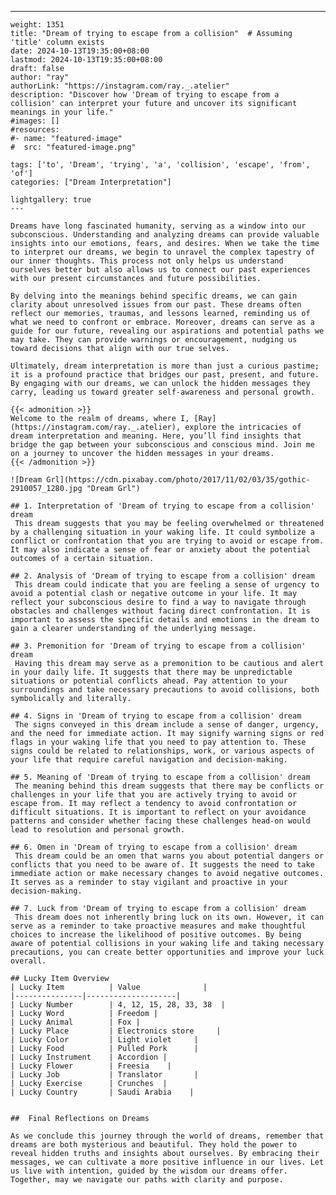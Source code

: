 ---
    weight: 1351
    title: "Dream of trying to escape from a collision"  # Assuming 'title' column exists
    date: 2024-10-13T19:35:00+08:00
    lastmod: 2024-10-13T19:35:00+08:00
    draft: false
    author: "ray"
    authorLink: "https://instagram.com/ray._.atelier"
    description: "Discover how 'Dream of trying to escape from a collision' can interpret your future and uncover its significant meanings in your life."
    #images: []
    #resources:
    #- name: "featured-image"
    #  src: "featured-image.png"
    
    tags: ['to', 'Dream', 'trying', 'a', 'collision', 'escape', 'from', 'of']
    categories: ["Dream Interpretation"]
    
    lightgallery: true
    ---
    
    Dreams have long fascinated humanity, serving as a window into our subconscious. Understanding and analyzing dreams can provide valuable insights into our emotions, fears, and desires. When we take the time to interpret our dreams, we begin to unravel the complex tapestry of our inner thoughts. This process not only helps us understand ourselves better but also allows us to connect our past experiences with our present circumstances and future possibilities.
    
    By delving into the meanings behind specific dreams, we can gain clarity about unresolved issues from our past. These dreams often reflect our memories, traumas, and lessons learned, reminding us of what we need to confront or embrace. Moreover, dreams can serve as a guide for our future, revealing our aspirations and potential paths we may take. They can provide warnings or encouragement, nudging us toward decisions that align with our true selves.
    
    Ultimately, dream interpretation is more than just a curious pastime; it is a profound practice that bridges our past, present, and future. By engaging with our dreams, we can unlock the hidden messages they carry, leading us toward greater self-awareness and personal growth.
    
    {{< admonition >}}
    Welcome to the realm of dreams, where I, [Ray](https://instagram.com/ray._.atelier), explore the intricacies of dream interpretation and meaning. Here, you’ll find insights that bridge the gap between your subconscious and conscious mind. Join me on a journey to uncover the hidden messages in your dreams.
    {{< /admonition >}}
    
    ![Dream Grl](https://cdn.pixabay.com/photo/2017/11/02/03/35/gothic-2910057_1280.jpg "Dream Grl")
    
    ## 1. Interpretation of 'Dream of trying to escape from a collision' dream
     This dream suggests that you may be feeling overwhelmed or threatened by a challenging situation in your waking life. It could symbolize a conflict or confrontation that you are trying to avoid or escape from. It may also indicate a sense of fear or anxiety about the potential outcomes of a certain situation.
    
    ## 2. Analysis of 'Dream of trying to escape from a collision' dream
     This dream could indicate that you are feeling a sense of urgency to avoid a potential clash or negative outcome in your life. It may reflect your subconscious desire to find a way to navigate through obstacles and challenges without facing direct confrontation. It is important to assess the specific details and emotions in the dream to gain a clearer understanding of the underlying message.
    
    ## 3. Premonition for 'Dream of trying to escape from a collision' dream
     Having this dream may serve as a premonition to be cautious and alert in your daily life. It suggests that there may be unpredictable situations or potential conflicts ahead. Pay attention to your surroundings and take necessary precautions to avoid collisions, both symbolically and literally.
    
    ## 4. Signs in 'Dream of trying to escape from a collision' dream
     The signs conveyed in this dream include a sense of danger, urgency, and the need for immediate action. It may signify warning signs or red flags in your waking life that you need to pay attention to. These signs could be related to relationships, work, or various aspects of your life that require careful navigation and decision-making.
    
    ## 5. Meaning of 'Dream of trying to escape from a collision' dream
     The meaning behind this dream suggests that there may be conflicts or challenges in your life that you are actively trying to avoid or escape from. It may reflect a tendency to avoid confrontation or difficult situations. It is important to reflect on your avoidance patterns and consider whether facing these challenges head-on would lead to resolution and personal growth.
    
    ## 6. Omen in 'Dream of trying to escape from a collision' dream
     This dream could be an omen that warns you about potential dangers or conflicts that you need to be aware of. It suggests the need to take immediate action or make necessary changes to avoid negative outcomes. It serves as a reminder to stay vigilant and proactive in your decision-making.
    
    ## 7. Luck from 'Dream of trying to escape from a collision' dream
     This dream does not inherently bring luck on its own. However, it can serve as a reminder to take proactive measures and make thoughtful choices to increase the likelihood of positive outcomes. By being aware of potential collisions in your waking life and taking necessary precautions, you can create better opportunities and improve your luck overall.
    
    ## Lucky Item Overview
    | Lucky Item          | Value              |
    |---------------|--------------------|
    | Lucky Number        | 4, 12, 15, 28, 33, 38  |
    | Lucky Word          | Freedom |
    | Lucky Animal        | Fox |
    | Lucky Place         | Electronics store     |
    | Lucky Color         | Light violet     |
    | Lucky Food          | Pulled Pork      |
    | Lucky Instrument    | Accordion |
    | Lucky Flower        | Freesia    |
    | Lucky Job           | Translator       |
    | Lucky Exercise      | Crunches  |
    | Lucky Country       | Saudi Arabia    |
    
    
    ##  Final Reflections on Dreams
    
    As we conclude this journey through the world of dreams, remember that dreams are both mysterious and beautiful. They hold the power to reveal hidden truths and insights about ourselves. By embracing their messages, we can cultivate a more positive influence in our lives. Let us live with intention, guided by the wisdom our dreams offer. Together, may we navigate our paths with clarity and purpose.
    